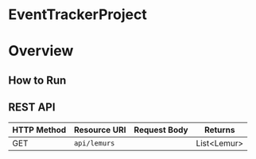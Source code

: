 # EventTrackerProject

# Overview

## How to Run

## REST API
| HTTP Method | Resource URI | Request Body | Returns |
|-------------|--------------|--------------|---------|
| GET         | `api/lemurs` |              | List&lt;Lemur&gt;|
